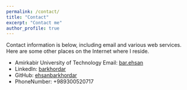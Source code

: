 ```yaml
---
permalink: /contact/
title: "Contact"
excerpt: "Contact me"
author_profile: true
---
```

Contact information is below, including email and various web services. Here are some other places on the Internet where I reside.

* Amirkabir University of Technology Email: [bar.ehsan](bar.ehsan@aut.ac.ir)
* LinkedIn: [barkhordar](https://linkedin.com/in/barkhordar)
* GitHub: [ehsanbarkhordar](https://github.com/ehsanbarkhordar)
* PhoneNumber: +989300520717
